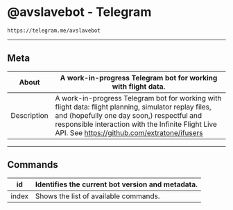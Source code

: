 # @avslavebot - Telegram

`https://telegram.me/avslavebot`

---

## Meta

| About       | A work-in-progress Telegram bot for working with flight data.                                                                                                                                                                                           |
| ----------- | ------------------------------------------------------------------------------------------------------------------------------------------------------------------------------------------------------------------------------------------------------- |
| Description | A work-in-progress Telegram bot for working with flight data: flight planning, simulator replay files, and (hopefully one day soon,) respectful and responsible interaction with the Infinite Flight Live API. See https://github.com/extratone/ifusers |

---

## Commands

| id    | Identifies the current bot version and metadata. |
| ----- | ------------------------------------------------ |
| index | Shows the list of available commands.            |


